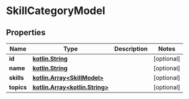 # SkillCategoryModel

## Properties
Name | Type | Description | Notes
------------ | ------------- | ------------- | -------------
**id** | [**kotlin.String**](.md) |  |  [optional]
**name** | [**kotlin.String**](.md) |  |  [optional]
**skills** | [**kotlin.Array&lt;SkillModel&gt;**](SkillModel.md) |  |  [optional]
**topics** | [**kotlin.Array&lt;kotlin.String&gt;**](.md) |  |  [optional]
